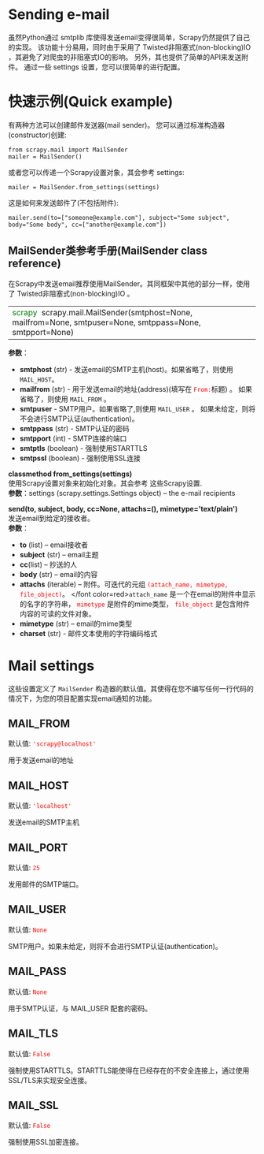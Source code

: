 # Sending e-mail #

虽然Python通过 smtplib 库使得发送email变得很简单，Scrapy仍然提供了自己的实现。 该功能十分易用，同时由于采用了 Twisted非阻塞式(non-blocking)IO ，其避免了对爬虫的非阻塞式IO的影响。 另外，其也提供了简单的API来发送附件。 通过一些 settings 设置，您可以很简单的进行配置。

# 快速示例(Quick example) #

有两种方法可以创建邮件发送器(mail sender)。 您可以通过标准构造器(constructor)创建:

	from scrapy.mail import MailSender
	mailer = MailSender()

或者您可以传递一个Scrapy设置对象，其会参考 settings:

	mailer = MailSender.from_settings(settings)

这是如何来发送邮件了(不包括附件):

	mailer.send(to=["someone@example.com"], subject="Some subject", body="Some body", cc=["another@example.com"])


## MailSender类参考手册(MailSender class reference) ##

在Scrapy中发送email推荐使用MailSender。其同框架中其他的部分一样，使用了 Twisted非阻塞式(non-blocking)IO 。

<table><tr><td>
<font color=green>scrapy</font>  &nbsp;scrapy.mail.MailSender(smtphost=None, mailfrom=None, smtpuser=None, smtppass=None, smtpport=None)

</td></tr></table>

**参数**：

  - **smtphost** (str) - 发送email的SMTP主机(host)。如果省略了，则使用 `MAIL_HOST`。
  - **mailfrom** (str) - 用于发送email的地址(address)(填写在 <font color=red>`From:`</font>标题) 。 如果省略了，则使用 `MAIL_FROM` 。
  - **smtpuser** - SMTP用户。如果省略了,则使用 `MAIL_USER` 。 如果未给定，则将不会进行SMTP认证(authentication)。
  - **smtppass** (str) -  SMTP认证的密码
  - **smtpport** (int) - SMTP连接的端口
  - **smtptls** (boolean) - 强制使用STARTTLS
  - **smtpssl** (boolean) - 强制使用SSL连接

**classmethod from_settings(settings)**</br>
使用Scrapy设置对象来初始化对象。其会参考 这些Scrapy设置.</br>
**参数**：settings (scrapy.settings.Settings object) – the e-mail recipients

**send(to, subject, body, cc=None, attachs=(), mimetype='text/plain')**</br>
发送email到给定的接收者。</br>
**参数**：

  - **to** (list) – email接收者
  - **subject** (str) – email主题
  - **cc**(list) – 抄送的人
  - **body** (str) – email的内容
  - **attachs** (iterable) – 附件。可迭代的元组 <font color=red>`(attach_name, mimetype,  file_object)`</font>。 </font color=red>`attach_name`</font> 是一个在email的附件中显示的名字的字符串， <font color=red>`mimetype`</font> 是附件的mime类型， <font color=red>`file_object`</font> 是包含附件内容的可读的文件对象。
  - **mimetype** (str) – email的mime类型
  - **charset** (str) - 邮件文本使用的字符编码格式

# Mail settings #

这些设置定义了 `MailSender` 构造器的默认值。其使得在您不编写任何一行代码的情况下，为您的项目配置实现email通知的功能。

## MAIL_FROM ##

默认值: <font color=red>`'scrapy@localhost'`</font>

用于发送email的地址

## MAIL_HOST ##

默认值: <font color=red>`'localhost'`</font>

发送email的SMTP主机

## MAIL_PORT ##

默认值: <font color=red>`25`</font>

发用邮件的SMTP端口。

## MAIL_USER ##

默认值: <font color=red>`None`</font>

SMTP用户。如果未给定，则将不会进行SMTP认证(authentication)。

## MAIL_PASS ##

默认值: <font color=red>`None`</font>

用于SMTP认证，与 MAIL_USER 配套的密码。

## MAIL_TLS ##

默认值: <font color=red>`False`</font>

强制使用STARTTLS。STARTTLS能使得在已经存在的不安全连接上，通过使用SSL/TLS来实现安全连接。

## MAIL_SSL ##

默认值: <font color=red>`False`</font>

强制使用SSL加密连接。